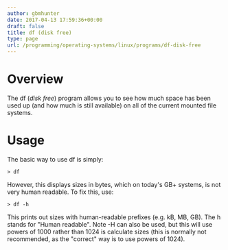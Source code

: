 ```yaml
---
author: gbmhunter
date: 2017-04-13 17:59:36+00:00
draft: false
title: df (disk free)
type: page
url: /programming/operating-systems/linux/programs/df-disk-free
---
```


# Overview




The df (_disk free_) program allows you to see how much space has been used up (and how much is still available) on all of the current mounted file systems.




# Usage




The basic way to use df is simply:



    
    > df




However, this displays sizes in bytes, which on today's GB+ systems, is not very human readable. To fix this, use:



    
    > df -h
    
    




This prints out sizes with human-readable prefixes (e.g. kB, MB, GB). The h stands for "Human readable". Note -H can also be used, but this will use powers of 1000 rather than 1024 is calculate sizes (this is normally not recommended, as the "correct" way is to use powers of 1024).
